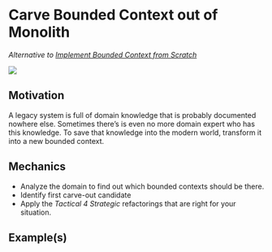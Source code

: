 # Carve Bounded Context out of Monolith

*Alternative to [Implement Bounded Context from Scratch](implement-bounded-context-from-scratch)*

![](../../images/domain-driven-refactorings/strategic/XXXX.drawio.svg)

## Motivation

A legacy system is full of domain knowledge that is probably documented nowhere else. Sometimes there’s is even no more domain expert who has this knowledge. To save that knowledge into the modern world, transform it into a new bounded context.

## Mechanics

- Analyze the domain to find out which bounded contexts should be there.
- Identify first carve-out candidate
- Apply the *Tactical 4 Strategic* refactorings that are right for your situation.

## Example(s)
